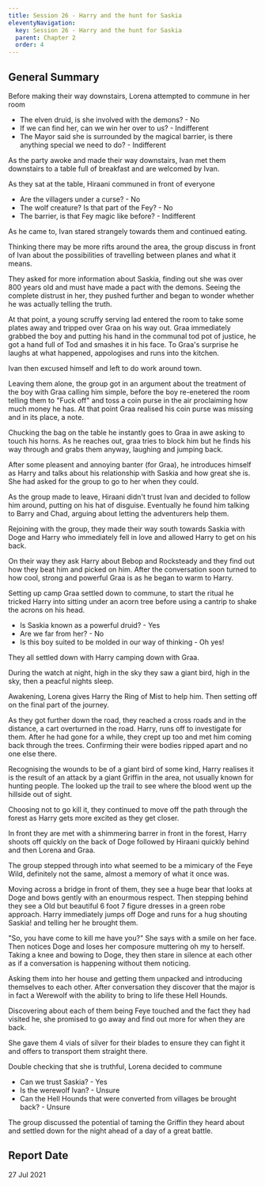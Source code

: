```yaml
---
title: Session 26 - Harry and the hunt for Saskia
eleventyNavigation:
  key: Session 26 - Harry and the hunt for Saskia
  parent: Chapter 2
  order: 4
---
```


## General Summary

Before making their way downstairs, Lorena attempted to commune in her room

* The elven druid, is she involved with the demons? - No
* If we can find her, can we win her over to us? - Indifferent
* The Mayor said she is surrounded by the magical barrier, is there anything special we need to do? - Indifferent

As the party awoke and made their way downstairs, Ivan met them downstairs to a table full of breakfast and are welcomed by Ivan.  

 As they sat at the table, Hiraani communed in front of everyone

* Are the villagers under a curse? - No
* The wolf creature? Is that part of the Fey? - No
* The barrier, is that Fey magic like before? - Indifferent

As he came to, Ivan stared strangely towards them and continued eating.  

 Thinking there may be more rifts around the area, the group discuss in front of Ivan about the possibilities of travelling between planes and what it means.  

 They asked for more information about Saskia, finding out she was over 800 years old and must have made a pact with the demons. Seeing the complete distrust in her, they pushed further and began to wonder whether he was actually telling the truth.  

 At that point, a young scruffy serving lad entered the room to take some plates away and tripped over Graa on his way out. Graa immediately grabbed the boy and putting his hand in the communal tod pot of justice, he got a hand full of Tod and smashes it in his face. To Graa's surprise he laughs at what happened, appologises and runs into the kitchen.  

 Ivan then excused himself and left to do work around town.  

 Leaving them alone, the group got in an argument about the treatment of the boy with Graa calling him simple, before the boy re-enetered the room telling them to "Fuck off" and toss a coin purse in the air proclaiming how much money he has. At that point Graa realised his coin purse was missing and in its place, a note.  

 Chucking the bag on the table he instantly goes to Graa in awe asking to touch his horns. As he reaches out, graa tries to block him but he finds his way through and grabs them anyway, laughing and jumping back.  

 After some pleasent and annoying banter (for Graa), he introduces himself as Harry and talks about his relationship with Saskia and how great she is. She had asked for the group to go to her when they could.  

 As the group made to leave, Hiraani didn't trust Ivan and decided to follow him around, putting on his hat of disguise. Eventually he found him talking to Barry and Chad, arguing about letting the adventurers help them.  

 Rejoining with the group, they made their way south towards Saskia with Doge and Harry who immediately fell in love and allowed Harry to get on his back.  

 On their way they ask Harry about Bebop and Rocksteady and they find out how they beat him and picked on him. After the conversation soon turned to how cool, strong and powerful Graa is as he began to warm to Harry.  

 Setting up camp Graa settled down to commune, to start the ritual he tricked Harry into sitting under an acorn tree before using a cantrip to shake the acrons on his head.

* Is Saskia known as a powerful druid? - Yes
* Are we far from her? - No
* Is this boy suited to be molded in our way of thinking - Oh yes!

They all settled down with Harry camping down with Graa.  

 During the watch at night, high in the sky they saw a giant bird, high in the sky, then a peacful nights sleep.  

 Awakening, Lorena gives Harry the Ring of Mist to help him. Then setting off on the final part of the journey.  

 As they got further down the road, they reached a cross roads and in the distance, a cart overturned in the road. Harry, runs off to investigate for them. After he had gone for a while, they crept up too and met him coming back through the trees. Confirming their were bodies ripped apart and no one else there.  

 Recognising the wounds to be of a giant bird of some kind, Harry realises it is the result of an attack by a giant Griffin in the area, not usually known for hunting people. The looked up the trail to see where the blood went up the hillside out of sight.  

 Choosing not to go kill it, they continued to move off the path through the forest as Harry gets more excited as they get closer.  

 In front they are met with a shimmering barrer in front in the forest, Harry shoots off quickly on the back of Doge followed by Hiraani quickly behind and then Lorena and Graa.  

 The group stepped through into what seemed to be a mimicary of the Feye Wild, definitely not the same, almost a memory of what it once was.  

 Moving across a bridge in front of them, they see a huge bear that looks at Doge and bows gently with an enourmous respect. Then stepping behind they see a Old but beautiful 6 foot 7 figure dresses in a green robe approach. Harry immediately jumps off Doge and runs for a hug shouting Saskia! and telling her he brought them.  

 "So, you have come to kill me have you?" She says with a smile on her face. Then notices Doge and loses her composure muttering oh my to herself. Taking a knee and bowing to Doge, they then stare in silence at each other as if a conversation is happening without them noticing.  

 Asking them into her house and getting them unpacked and introducing themselves to each other. After conversation they discover that the major is in fact a Werewolf with the ability to bring to life these Hell Hounds.  

 Discovering about each of them being Feye touched and the fact they had visited he, she promised to go away and find out more for when they are back.  

 She gave them 4 vials of silver for their blades to ensure they can fight it and offers to transport them straight there.  

 Double checking that she is truthful, Lorena decided to commune

* Can we trust Saskia? - Yes
* Is the werewolf Ivan? - Unsure
* Can the Hell Hounds that were converted from villages be brought back? - Unsure

The group discussed the potential of taming the Griffin they heard about and settled down for the night ahead of a day of a great battle.

## Report Date

27 Jul 2021

